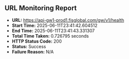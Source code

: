 ## URL Monitoring Report

- **URL:** https://api-gw1-prod1.fisglobal.com/gw/v1/health
- **Start Time:** 2025-06-11T23:41:42.604512
- **End Time:** 2025-06-11T23:41:43.331307
- **Total Time Taken:** 0.726795 seconds
- **HTTP Status Code:** 200
- **Status:** Success
- **Failure Reason:** N/A
